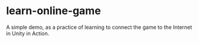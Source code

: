 # learn-online-game
A simple demo, as a practice of learning to connect the game to the Internet in Unity in Action.

